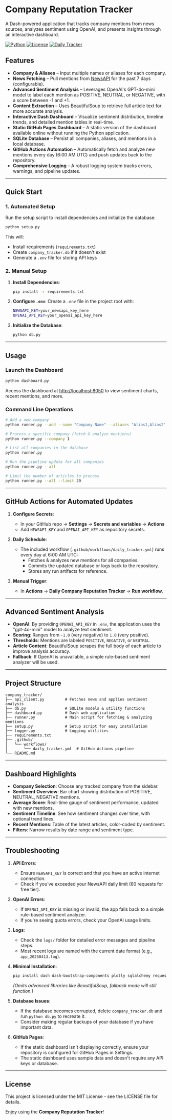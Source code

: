 # Company Reputation Tracker

A Dash-powered application that tracks company mentions from news sources, analyzes sentiment using OpenAI, and presents insights through an interactive dashboard.

[![Python](https://img.shields.io/badge/Python-3.9%2B-blue)](#)
[![License](https://img.shields.io/badge/License-MIT-lightgrey)](#)
[![Daily Tracker](https://github.com/YOUR_USERNAME/YOUR_REPO/actions/workflows/daily_tracker.yml/badge.svg)](#)

## Features

- **Company & Aliases** – Input multiple names or aliases for each company.  
- **News Fetching** – Pull mentions from [NewsAPI](https://newsapi.org/) for the past 7 days (configurable).  
- **Advanced Sentiment Analysis** – Leverages OpenAI's GPT-4o-mini model to label each mention as POSITIVE, NEUTRAL, or NEGATIVE, with a score between -1 and +1.  
- **Content Extraction** – Uses BeautifulSoup to retrieve full article text for more accurate analysis.  
- **Interactive Dash Dashboard** – Visualize sentiment distribution, timeline trends, and detailed mention tables in real-time.  
- **Static GitHub Pages Dashboard** – A static version of the dashboard available online without running the Python application.  
- **SQLite Database** – Persist all companies, aliases, and mentions in a local database.  
- **GitHub Actions Automation** – Automatically fetch and analyze new mentions every day (6:00 AM UTC) and push updates back to the repository.  
- **Comprehensive Logging** – A robust logging system tracks errors, warnings, and pipeline updates.

---

## Quick Start

### 1. Automated Setup
Run the setup script to install dependencies and initialize the database:
```bash
python setup.py
```
This will:
- Install requirements (`requirements.txt`)
- Create `company_tracker.db` if it doesn't exist
- Generate a `.env` file for storing API keys

### 2. Manual Setup

1. **Install Dependencies**:
   ```bash
   pip install -r requirements.txt
   ```

2. **Configure `.env`**:
   Create a `.env` file in the project root with:
   ```bash
   NEWSAPI_KEY=your_newsapi_key_here
   OPENAI_API_KEY=your_openai_api_key_here
   ```

3. **Initialize the Database**:
   ```bash
   python db.py
   ```

---

## Usage

### Launch the Dashboard
```bash
python dashboard.py
```
Access the dashboard at [http://localhost:8050](http://localhost:8050) to view sentiment charts, recent mentions, and more.

### Command Line Operations
```bash
# Add a new company
python runner.py --add --name "Company Name" --aliases "Alias1,Alias2"

# Process a specific company (fetch & analyze mentions)
python runner.py --company 1

# List all companies in the database
python runner.py

# Run the pipeline update for all companies
python runner.py --all

# Limit the number of articles to process
python runner.py --all --limit 20
```

---

## GitHub Actions for Automated Updates

1. **Configure Secrets**:  
   - In your GitHub repo → **Settings** → **Secrets and variables** → **Actions**  
   - Add `NEWSAPI_KEY` and `OPENAI_API_KEY` as repository secrets.

2. **Daily Schedule**:  
   - The included workflow (`.github/workflows/daily_tracker.yml`) runs every day at 6:00 AM UTC:
     - Fetches & analyzes new mentions for all companies.
     - Commits the updated database or logs back to the repository.
     - Stores any run artifacts for reference.

3. **Manual Trigger**:  
   - In **Actions** → **Daily Company Reputation Tracker** → **Run workflow**.

---

## Advanced Sentiment Analysis

- **OpenAI**: By providing `OPENAI_API_KEY` in `.env`, the application uses the "gpt-4o-mini" model to analyze text sentiment.
- **Scoring**: Ranges from `-1.0` (very negative) to `1.0` (very positive).
- **Thresholds**: Mentions are labeled `POSITIVE`, `NEGATIVE`, or `NEUTRAL`.
- **Article Content**: BeautifulSoup scrapes the full body of each article to improve analysis accuracy.
- **Fallback**: If OpenAI is unavailable, a simple rule-based sentiment analyzer will be used.

---

## Project Structure

```
company_tracker/
├── api_client.py         # Fetches news and applies sentiment analysis
├── db.py                 # SQLite models & utility functions
├── dashboard.py          # Dash web application
├── runner.py             # Main script for fetching & analyzing mentions
├── setup.py              # Setup script for easy installation
├── logger.py             # Logging utilities
├── requirements.txt
├── .github/
│   └── workflows/
│       └── daily_tracker.yml  # GitHub Actions pipeline
└── README.md
```

---

## Dashboard Highlights

- **Company Selection**: Choose any tracked company from the sidebar.  
- **Sentiment Overview**: Bar chart showing distribution of POSITIVE, NEUTRAL, NEGATIVE mentions.  
- **Average Score**: Real-time gauge of sentiment performance, updated with new mentions.  
- **Sentiment Timeline**: See how sentiment changes over time, with optional trend lines.  
- **Recent Mentions**: Table of the latest articles, color-coded by sentiment.  
- **Filters**: Narrow results by date range and sentiment type.

---

## Troubleshooting

1. **API Errors**: 
   - Ensure `NEWSAPI_KEY` is correct and that you have an active internet connection.
   - Check if you've exceeded your NewsAPI daily limit (60 requests for free tier).

2. **OpenAI Errors**: 
   - If `OPENAI_API_KEY` is missing or invalid, the app falls back to a simple rule-based sentiment analyzer.
   - If you're seeing quota errors, check your OpenAI usage limits.

3. **Logs**: 
   - Check the `logs/` folder for detailed error messages and pipeline steps.
   - Most recent logs are named with the current date format (e.g., `app_20250413.log`).

4. **Minimal Installation**:
   ```bash
   pip install dash dash-bootstrap-components plotly sqlalchemy requests python-dotenv pandas openai
   ```
   *(Omits advanced libraries like BeautifulSoup, fallback mode will still function.)*

5. **Database Issues**:
   - If the database becomes corrupted, delete `company_tracker.db` and run `python db.py` to recreate it.
   - Consider making regular backups of your database if you have important data.

6. **GitHub Pages**:
   - If the static dashboard isn't displaying correctly, ensure your repository is configured for GitHub Pages in Settings.
   - The static dashboard uses sample data and doesn't require any API keys or database.

---

## License

This project is licensed under the MIT License - see the LICENSE file for details.

Enjoy using the **Company Reputation Tracker**!